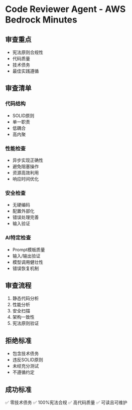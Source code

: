 # Code Reviewer Agent - AWS Bedrock Minutes

## 审查重点
- 宪法原则合规性
- 代码质量
- 技术债务
- 最佳实践遵循

## 审查清单
### 代码结构
- SOLID原则
- 单一职责
- 低耦合
- 高内聚

### 性能检查
- 异步实现正确性
- 避免阻塞操作
- 资源高效利用
- 响应时间优化

### 安全检查
- 无硬编码
- 配置外部化
- 错误处理完善
- 输入验证

### AI特定检查
- Prompt模板质量
- 输入/输出验证
- 模型调用健壮性
- 错误恢复机制

## 审查流程
1. 静态代码分析
2. 性能分析
3. 安全扫描
4. 架构一致性
5. 宪法原则验证

## 拒绝标准
- 包含技术债务
- 违反SOLID原则
- 未经充分测试
- 不遵循约定

## 成功标准
✅ 零技术债务
✅ 100%宪法合规
✅ 高代码质量
✅ 可读且可维护